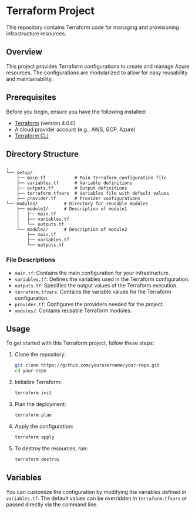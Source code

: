 # Terraform Project

This repository contains Terraform code for managing and provisioning infrastructure resources.

## Overview

This project provides Terraform configurations to create and manage Azure resources. The configurations are modularized to allow for easy reusability and maintainability.

## Prerequisites

Before you begin, ensure you have the following installed:

- [Terraform](https://www.terraform.io/downloads.html) (version 4.0.0)
- A cloud provider account (e.g., AWS, GCP, Azure)
- [Terraform CLI](https://www.terraform.io/docs/cli/index.html)

## Directory Structure

```plaintext
.
└── setup/
    ├── main.tf           # Main Terraform configuration file
    ├── variables.tf      # Variable definitions
    ├── outputs.tf        # Output definitions
    ├── terraform.tfvars  # Variables file with default values
    ├── provider.tf       # Provider configurations
└── modules/          # Directory for reusable modules
    ├── module1/      # Description of module1
    │   ├── main.tf
    │   ├── variables.tf
    │   └── outputs.tf
    └── module2/      # Description of module2
        ├── main.tf
        ├── variables.tf
        └── outputs.tf
```



### File Descriptions

- `main.tf`: Contains the main configuration for your infrastructure.
- `variables.tf`: Defines the variables used in the Terraform configuration.
- `outputs.tf`: Specifies the output values of the Terraform execution.
- `terraform.tfvars`: Contains the variable values for the Terraform configuration.
- `provider.tf`: Configures the providers needed for the project.
- `modules/`: Contains reusable Terraform modules.

## Usage

To get started with this Terraform project, follow these steps:

1. Clone the repository:
   ```bash
   git clone https://github.com/yourusername/your-repo.git
   cd your-repo
   ```

2. Initialize Terraform:
   ```bash
   terraform init
   ```

3. Plan the deployment:
   ```bash
   terraform plan
   ```

4. Apply the configuration:
   ```bash
   terraform apply
   ```

5. To destroy the resources, run:
   ```bash
   terraform destroy
   ```

## Variables

You can customize the configuration by modifying the variables defined in `variables.tf`. The default values can be overridden in `terraform.tfvars` or passed directly via the command line.




